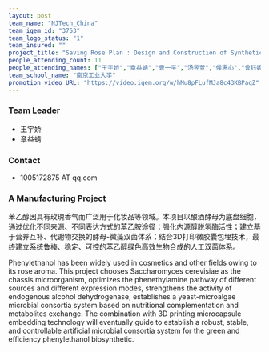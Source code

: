 ```yaml
---
layout: post
team_name: "NJTech_China"
team_igem_id: "3753"
team_logo_status: "1"
team_insured: ""
project_title: "Saving Rose Plan : Design and Construction of Synthetic Microalgae-Yeast Consortia for Biosynthesis of Phenylethanol"
people_attending_count: 11
people_attending_names: ["王宇娇","章益蜻","曹一平","汤昱萱","侯惠心","曾钰婷","戴翊飞","张文东","胡佳颖","刘庆莹","仲森林"]
team_school_name: "南京工业大学"
promotion_video_URL: "https://video.igem.org/w/hMu8pFLufMJa8c43KBPaqZ"
---
```



### Team Leader
* 王宇娇
* 章益蜻

### Contact
* 1005172875 AT qq.com

### A Manufacturing Project

苯乙醇因具有玫瑰香气而广泛用于化妆品等领域。本项目以酿酒酵母为底盘细胞，通过优化不同来源、不同表达方式的苯乙胺途径；强化内源醇脱氢酶活性；建立基于营养互补、代谢物交换的酵母-微藻双菌体系；结合3D打印微胶囊包埋技术，最终建立系统鲁棒、稳定、可控的苯乙醇绿色高效生物合成的人工双菌体系。

Phenylethanol has been widely used in cosmetics and other fields owing to its rose aroma. This project chooses Saccharomyces cerevisiae as the chassis microorganism, optimizes the phenethylamine pathway of different sources and different expression modes, strengthens the activity of endogenous alcohol dehydrogenase, establishes a yeast-microalgae microbial consortia system based on nutritional complementation and metabolites exchange. The combination with 3D printing microcapsule embedding technology will eventually guide to establish a robust, stable, and controllable artificial microbial consortia system for the green and efficiency phenylethanol biosynthetic.

